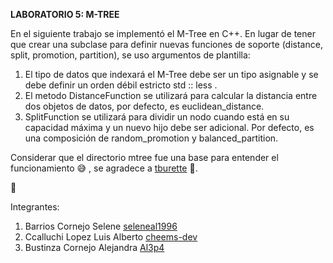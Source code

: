 **LABORATORIO 5: M-TREE**

En el siguiente trabajo se implementó el M-Tree en C++.  En lugar de tener que crear una subclase para definir nuevas funciones de soporte (distance, split, promotion, partition), se uso argumentos de plantilla:

1. El tipo de datos que indexará el M-Tree debe ser un tipo asignable y se debe definir un orden débil estricto std :: less <Data>.
2. El metodo DistanceFunction se utilizará para calcular la distancia entre dos objetos de datos, por defecto, es euclidean_distance.
3. SplitFunction se utilizará para dividir un nodo cuando está en su capacidad máxima y un nuevo hijo debe ser adicional. Por defecto, es una composición de random_promotion y
balanced_partition.

Considerar que el directorio mtree fue una base para entender el funcionamiento 😅 , se agradece a [tburette](https://github.com/tburette/mtree) 🥰.

🤩

Integrantes:

1. Barrios Cornejo Selene [seleneal1996](https://github.com/seleneal1996)
2. Ccalluchi Lopez Luis Alberto [cheems-dev](https://github.com/cheems-dev)
3. Bustinza Cornejo Alejandra [Al3p4](https://github.com/Al3p4)
